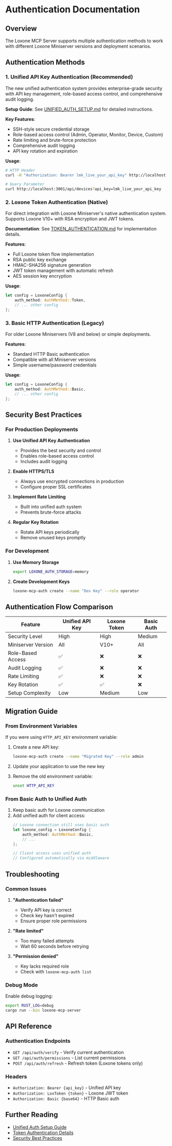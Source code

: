 # Authentication Documentation

## Overview

The Loxone MCP Server supports multiple authentication methods to work with different Loxone Miniserver versions and deployment scenarios.

## Authentication Methods

### 1. Unified API Key Authentication (Recommended)

The new unified authentication system provides enterprise-grade security with API key management, role-based access control, and comprehensive audit logging.

**Setup Guide**: See [UNIFIED_AUTH_SETUP.md](./UNIFIED_AUTH_SETUP.md) for detailed instructions.

**Key Features**:
- SSH-style secure credential storage
- Role-based access control (Admin, Operator, Monitor, Device, Custom)
- Rate limiting and brute-force protection
- Comprehensive audit logging
- API key rotation and expiration

**Usage**:
```bash
# HTTP Header
curl -H "Authorization: Bearer lmk_live_your_api_key" http://localhost:3001/api/devices

# Query Parameter
curl http://localhost:3001/api/devices?api_key=lmk_live_your_api_key
```

### 2. Loxone Token Authentication (Native)

For direct integration with Loxone Miniserver's native authentication system. Supports Loxone V10+ with RSA encryption and JWT tokens.

**Documentation**: See [TOKEN_AUTHENTICATION.md](./TOKEN_AUTHENTICATION.md) for implementation details.

**Features**:
- Full Loxone token flow implementation
- RSA public key exchange
- HMAC-SHA256 signature generation
- JWT token management with automatic refresh
- AES session key encryption

**Usage**:
```rust
let config = LoxoneConfig {
    auth_method: AuthMethod::Token,
    // ... other config
};
```

### 3. Basic HTTP Authentication (Legacy)

For older Loxone Miniservers (V8 and below) or simple deployments.

**Features**:
- Standard HTTP Basic authentication
- Compatible with all Miniserver versions
- Simple username/password credentials

**Usage**:
```rust
let config = LoxoneConfig {
    auth_method: AuthMethod::Basic,
    // ... other config
};
```

## Security Best Practices

### For Production Deployments

1. **Use Unified API Key Authentication**
   - Provides the best security and control
   - Enables role-based access control
   - Includes audit logging

2. **Enable HTTPS/TLS**
   - Always use encrypted connections in production
   - Configure proper SSL certificates

3. **Implement Rate Limiting**
   - Built into unified auth system
   - Prevents brute-force attacks

4. **Regular Key Rotation**
   - Rotate API keys periodically
   - Remove unused keys promptly

### For Development

1. **Use Memory Storage**
   ```bash
   export LOXONE_AUTH_STORAGE=memory
   ```

2. **Create Development Keys**
   ```bash
   loxone-mcp-auth create --name "Dev Key" --role operator
   ```

## Authentication Flow Comparison

| Feature | Unified API Key | Loxone Token | Basic Auth |
|---------|----------------|--------------|------------|
| Security Level | High | High | Medium |
| Miniserver Version | All | V10+ | All |
| Role-Based Access | ✅ | ❌ | ❌ |
| Audit Logging | ✅ | ❌ | ❌ |
| Rate Limiting | ✅ | ❌ | ❌ |
| Key Rotation | ✅ | ✅ | ❌ |
| Setup Complexity | Low | Medium | Low |

## Migration Guide

### From Environment Variables

If you were using `HTTP_API_KEY` environment variable:

1. Create a new API key:
   ```bash
   loxone-mcp-auth create --name "Migrated Key" --role admin
   ```

2. Update your application to use the new key

3. Remove the old environment variable:
   ```bash
   unset HTTP_API_KEY
   ```

### From Basic Auth to Unified Auth

1. Keep basic auth for Loxone communication
2. Add unified auth for client access:
   ```rust
   // Loxone connection still uses basic auth
   let loxone_config = LoxoneConfig {
       auth_method: AuthMethod::Basic,
       // ...
   };
   
   // Client access uses unified auth
   // Configured automatically via middleware
   ```

## Troubleshooting

### Common Issues

1. **"Authentication failed"**
   - Verify API key is correct
   - Check key hasn't expired
   - Ensure proper role permissions

2. **"Rate limited"**
   - Too many failed attempts
   - Wait 60 seconds before retrying

3. **"Permission denied"**
   - Key lacks required role
   - Check with `loxone-mcp-auth list`

### Debug Mode

Enable debug logging:
```bash
export RUST_LOG=debug
cargo run --bin loxone-mcp-server
```

## API Reference

### Authentication Endpoints

- `GET /api/auth/verify` - Verify current authentication
- `GET /api/auth/permissions` - List current permissions
- `POST /api/auth/refresh` - Refresh token (Loxone tokens only)

### Headers

- `Authorization: Bearer {api_key}` - Unified API key
- `Authorization: LoxToken {token}` - Loxone JWT token
- `Authorization: Basic {base64}` - HTTP Basic auth

## Further Reading

- [Unified Auth Setup Guide](./UNIFIED_AUTH_SETUP.md)
- [Token Authentication Details](./TOKEN_AUTHENTICATION.md)
- [Security Best Practices](./SECURITY.md)